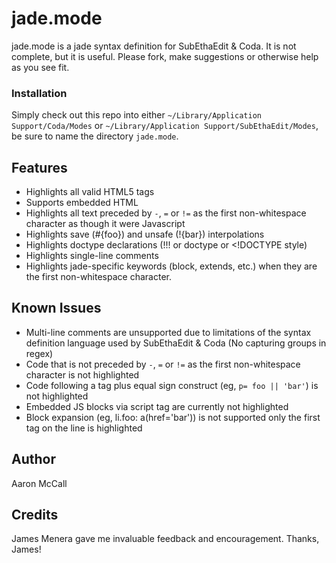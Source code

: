 # jade.mode

jade.mode is a jade syntax definition for SubEthaEdit & Coda. It is not complete, but it is useful. Please fork, make suggestions or otherwise help as you see fit.

### Installation

Simply check out this repo into either `~/Library/Application Support/Coda/Modes` or `~/Library/Application Support/SubEthaEdit/Modes`, be sure to name the directory `jade.mode`.

## Features
* Highlights all valid HTML5 tags
* Supports embedded HTML
* Highlights all text preceded by `-`, `=` or `!=` as the first non-whitespace character as though it were Javascript
* Highlights save (#{foo}) and unsafe (!{bar}) interpolations
* Highlights doctype declarations (!!! or doctype or <!DOCTYPE style)
* Highlights single-line comments
* Highlights jade-specific keywords (block, extends, etc.) when they are the first non-whitespace character.

## Known Issues

* Multi-line comments are unsupported due to limitations of the syntax definition language used by SubEthaEdit & Coda 
  (No capturing groups in regex)
* Code that is not preceded by `-`, `=` or `!=` as the first non-whitespace character is not highlighted
* Code following a tag plus equal sign construct (eg, `p= foo || 'bar'`) is not highlighted
* Embedded JS blocks via script tag are currently not highlighted
* Block expansion (eg, li.foo: a(href='bar')) is not supported only the first tag on the line is highlighted

## Author

Aaron McCall

## Credits

James Menera gave me invaluable feedback and encouragement. Thanks, James!